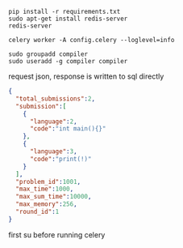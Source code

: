 ```
pip install -r requirements.txt
sudo apt-get install redis-server
redis-server
```
```
celery worker -A config.celery --loglevel=info
```
```
sudo groupadd compiler
sudo useradd -g compiler compiler
```
request json, response is written to sql directly
```json
{
  "total_submissions":2,
  "submission":[
    {
      "language":2,
      "code":"int main(){}"
    },
    {
      "language":3,
      "code":"print(!)"
    }
  ],
  "problem_id":1001,
  "max_time":1000,
  "max_sum_time":10000,
  "max_memory":256,
  "round_id":1
}
```

first su before running celery